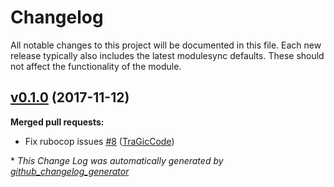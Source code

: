 # Changelog

All notable changes to this project will be documented in this file.
Each new release typically also includes the latest modulesync defaults.
These should not affect the functionality of the module.

## [v0.1.0](https://github.com/voxpupuli/puppet-stackify/tree/v0.1.0) (2017-11-12)
**Merged pull requests:**

- Fix rubocop issues [\#8](https://github.com/voxpupuli/puppet-stackify/pull/8) ([TraGicCode](https://github.com/TraGicCode))



\* *This Change Log was automatically generated by [github_changelog_generator](https://github.com/skywinder/Github-Changelog-Generator)*